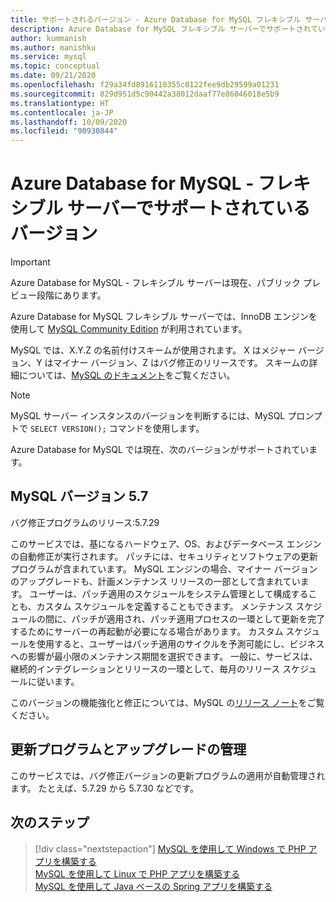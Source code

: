 ```yaml
---
title: サポートされるバージョン - Azure Database for MySQL フレキシブル サーバー
description: Azure Database for MySQL フレキシブル サーバーでサポートされている MySQL サーバーのバージョンについて説明します
author: kummanish
ms.author: manishku
ms.service: mysql
ms.topic: conceptual
ms.date: 09/21/2020
ms.openlocfilehash: f29a34fd8916110355c0122fee9db29599a01231
ms.sourcegitcommit: 829d951d5c90442a38012daaf77e86046018e5b9
ms.translationtype: HT
ms.contentlocale: ja-JP
ms.lasthandoff: 10/09/2020
ms.locfileid: "90930844"
---
```

# <a name="supported-versions-for-azure-database-for-mysql---flexible-server"></a>Azure Database for MySQL - フレキシブル サーバーでサポートされているバージョン


> [!IMPORTANT]
> Azure Database for MySQL - フレキシブル サーバーは現在、パブリック プレビュー段階にあります。


Azure Database for MySQL フレキシブル サーバーでは、InnoDB エンジンを使用して [MySQL Community Edition](https://www.mysql.com/products/community/) が利用されています。

MySQL では、X.Y.Z の名前付けスキームが使用されます。 X はメジャー バージョン、Y はマイナー バージョン、Z はバグ修正のリリースです。 スキームの詳細については、[MySQL のドキュメント](https://dev.mysql.com/doc/refman/5.7/en/which-version.html)をご覧ください。

> [!NOTE]
> MySQL サーバー インスタンスのバージョンを判断するには、MySQL プロンプトで `SELECT VERSION();` コマンドを使用します。

Azure Database for MySQL では現在、次のバージョンがサポートされています。

## <a name="mysql-version-57"></a>MySQL バージョン 5.7

バグ修正プログラムのリリース:5.7.29

このサービスでは、基になるハードウェア、OS、およびデータベース エンジンの自動修正が実行されます。 パッチには、セキュリティとソフトウェアの更新プログラムが含まれています。 MySQL エンジンの場合、マイナー バージョンのアップグレードも、計画メンテナンス リリースの一部として含まれています。 ユーザーは、パッチ適用のスケジュールをシステム管理として構成することも、カスタム スケジュールを定義することもできます。 メンテナンス スケジュールの間に、パッチが適用され、パッチ適用プロセスの一環として更新を完了するためにサーバーの再起動が必要になる場合があります。 カスタム スケジュールを使用すると、ユーザーはパッチ適用のサイクルを予測可能にし、ビジネスへの影響が最小限のメンテナンス期間を選択できます。 一般に、サービスは、継続的インテグレーションとリリースの一環として、毎月のリリース スケジュールに従います。

このバージョンの機能強化と修正については、MySQL の[リリース ノート](https://dev.mysql.com/doc/relnotes/mysql/5.7/en/news-5-7-29.html)をご覧ください。

## <a name="managing-updates-and-upgrades"></a>更新プログラムとアップグレードの管理
このサービスでは、バグ修正バージョンの更新プログラムの適用が自動管理されます。 たとえば、5.7.29 から 5.7.30 などです。

## <a name="next-steps"></a>次のステップ

> [!div class="nextstepaction"]
>[MySQL を使用して Windows で PHP アプリを構築する](../../app-service/app-service-web-tutorial-php-mysql.md)<br/>
>[MySQL を使用して Linux で PHP アプリを構築する](../../app-service/containers/tutorial-php-mysql-app.md)<br/>
>[MySQL を使用して Java ベースの Spring アプリを構築する](https://docs.microsoft.com/azure/developer/java/spring-framework/spring-app-service-e2e?tabs=bash)<br/>
